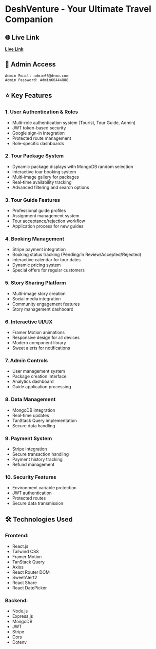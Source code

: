 # DeshVenture - Your Ultimate Travel Companion

## 🌐 Live Link
[**Live Link**](https://deshventure-tour.web.app/)

## 🔑 Admin Access
```
Admin Email: admin66@demo.com
Admin Password: Admin66444888
```

## ⭐ Key Features

### 1. User Authentication & Roles
- Multi-role authentication system (Tourist, Tour Guide, Admin)
- JWT token-based security
- Google sign-in integration
- Protected route management
- Role-specific dashboards

### 2. Tour Package System
- Dynamic package displays with MongoDB random selection
- Interactive tour booking system
- Multi-image gallery for packages
- Real-time availability tracking
- Advanced filtering and search options

### 3. Tour Guide Features
- Professional guide profiles
- Assignment management system
- Tour acceptance/rejection workflow
- Application process for new guides

### 4. Booking Management
- Stripe payment integration
- Booking status tracking (Pending/In Review/Accepted/Rejected)
- Interactive calendar for tour dates
- Dynamic pricing system
- Special offers for regular customers

### 5. Story Sharing Platform
- Multi-image story creation
- Social media integration
- Community engagement features
- Story management dashboard

### 6. Interactive UI/UX
- Framer Motion animations
- Responsive design for all devices
- Modern component library
- Sweet alerts for notifications

### 7. Admin Controls
- User management system
- Package creation interface
- Analytics dashboard
- Guide application processing

### 8. Data Management
- MongoDB integration
- Real-time updates
- TanStack Query implementation
- Secure data handling

### 9. Payment System
- Stripe integration
- Secure transaction handling
- Payment history tracking
- Refund management

### 10. Security Features
- Environment variable protection
- JWT authentication
- Protected routes
- Secure data transmission

## 🛠 Technologies Used

### Frontend:
- React.js
- Tailwind CSS
- Framer Motion
- TanStack Query
- Axios
- React Router DOM
- SweetAlert2
- React Share
- React DatePicker

### Backend:
- Node.js
- Express.js
- MongoDB
- JWT
- Stripe
- Cors
- Dotenv
